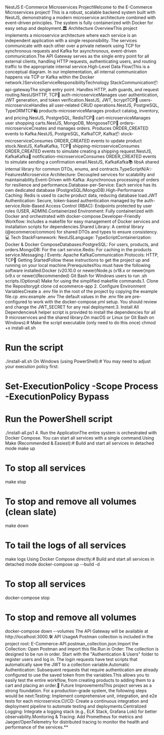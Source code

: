NestJS E-Commerce Microservices ProjectWelcome to the E-Commerce Microservices project! This is a robust, scalable backend system built with NestJS, demonstrating a modern microservice architecture combined with event-driven principles. The system is fully containerized with Docker for easy setup and deployment.🏛️ Architecture OverviewThis project implements a microservice architecture where each service is an independent application with a single responsibility. The services communicate with each other over a private network using TCP for synchronous requests and Kafka for asynchronous, event-driven communication.The API Gateway serves as the single entry point for all external clients, handling HTTP requests, authenticating users, and routing traffic to the appropriate internal service.High-Level Data Flow(This is a conceptual diagram. In our implementation, all internal communication happens via TCP or Kafka within the Docker network.)ServicesServiceResponsibilityTechnology StackCommunication📦 api-gatewayThe single entry point. Handles HTTP, auth guards, and request routing.NestJSHTTP, TCP🔐 auth-microserviceManages user authentication, JWT generation, and token verification.NestJS, JWT, bcryptTCP👥 users-microserviceHandles all user-related CRUD operations.NestJS, PostgreSQL, TypeORMTCP🛍️ products-microserviceManages product catalog, inventory, and pricing.NestJS, PostgreSQL, RedisTCP🛒 cart-microserviceManages user shopping carts.NestJS, MongoDB, MongooseTCP📝 orders-microserviceCreates and manages orders. Produces ORDER_CREATED events to Kafka.NestJS, PostgreSQL, KafkaTCP, Kafka📦 stock-microserviceConsumes ORDER_CREATED events to update product stock.NestJS, KafkaKafka, TCP🚚 shipping-microserviceConsumes ORDER_CREATED events to simulate creating a shipping request.NestJS, KafkaKafka🔔 notification-microserviceConsumes ORDER_CREATED events to simulate sending a confirmation email.NestJS, KafkaKafka📚 libsA shared internal library for common DTOs, enums, and contracts.TypeScriptN/A✨ FeaturesMicroservice Architecture: Decoupled services for scalability and maintainability.Event-Driven with Kafka: Asynchronous processing of orders for resilience and performance.Database-per-Service: Each service has its own dedicated database (PostgreSQL/MongoDB).High-Performance Caching: Redis is used to cache product data, reducing database load.JWT Authentication: Secure, token-based authentication managed by the auth-service.Role-Based Access Control (RBAC): Endpoints protected by user roles (USER, ADMIN).Containerized Environment: Fully containerized with Docker and orchestrated with docker-compose.Developer-Friendly Workflow: Includes a makefile for easy management of Docker services and installation scripts for dependencies.Shared Library: A central library (@ecommerce/common) for shared DTOs and types to ensure consistency.💻 Tech StackFramework: NestJSLanguage: TypeScriptContainerization: Docker & Docker ComposeDatabases:PostgreSQL: For users, products, and orders.MongoDB: For the cart service.Redis: For caching in the products service.Messaging / Events: Apache KafkaCommunication Protocols: HTTP, TCP🚀 Getting StartedFollow these instructions to get the project up and running on your local machine.PrerequisitesYou must have the following software installed:Docker (v20.10.0 or newer)Node.js (v18.x or newer)npm (v9.x or newer)(Recommended) Git Bash for Windows users to run .sh scripts.(Optional) Make for using the simplified makefile commands.1. Clone the Repositorygit clone <your-repository-url>
cd ecommerce-app
2. Configure Environment VariablesCreate a .env file in the root of the project by copying the example file.cp .env.example .env
The default values in the .env file are pre-configured to work with the docker-compose.yml setup. You should review and change the JWT_SECRET for any real deployment.3. Install All DependenciesA helper script is provided to install the dependencies for all 9 microservices and the shared library.On macOS or Linux (or Git Bash on Windows):# Make the script executable (only need to do this once)
chmod +x install-all.sh

# Run the script
./install-all.sh
On Windows (using PowerShell):# You may need to adjust your execution policy first:
# Set-ExecutionPolicy -Scope Process -ExecutionPolicy Bypass

# Run the PowerShell script
./install-all.ps1
4. Run the ApplicationThe entire system is orchestrated with Docker Compose. You can start all services with a single command.Using Make (Recommended & Easiest):# Build and start all services in detached mode
make up

# To stop all services
make stop

# To stop and remove all volumes (clean slate)
make down

# To tail the logs of all services
make logs
Using Docker Compose directly:# Build and start all services in detached mode
docker-compose up --build -d

# To stop all services
docker-compose stop

# To stop and remove all volumes
docker-compose down --volumes
The API Gateway will be available at http://localhost:3000.🛠️ API UsageA Postman collection is included in the project root: E-Commerce-API.postman_collection.json.Import the Collection: Open Postman and import this file.Run in Order: The collection is designed to be run in order. Start with the "Authentication & Users" folder to register users and log in. The login requests have test scripts that automatically save the JWT to a collection variable.Automatic Authentication: Subsequent requests that require authentication are already configured to use the saved token from the variables.This allows you to easily test the entire workflow, from creating products to adding them to a cart and placing an order.🔮 Future ImprovementsThis project serves as a strong foundation. For a production-grade system, the following steps would be next:Testing: Implement comprehensive unit, integration, and e2e tests for each microservice.CI/CD: Create a continuous integration and deployment pipeline to automate testing and deployments.Centralized Logging: Integrate a logging stack (e.g., ELK Stack, Grafana Loki) for better observability.Monitoring & Tracing: Add Prometheus for metrics and Jaeger/OpenTelemetry for distributed tracing to monitor the health and performance of the services.**